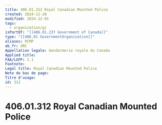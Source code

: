 ```yaml
---
title: 406.01.312 Royal Canadian Mounted Police
created: 2024-11-28
modified: 2024-12-01
tags:
  - organization/gc
isPartOf: "[[406.01.237 Government of Canada]]"
type: "[[406.01 GovernmentOrganization]]"
aliases: RCMP
ab_fr: GRC
Appellation legale: Gendarmerie royale du Canada
Applied title: 
FAA/LGFP: I.1
Footnote: 
Legal title: Royal Canadian Mounted Police
Note de bas de page: 
Titre d'usage: 
id: 312
---
```

# 406.01.312 Royal Canadian Mounted Police
